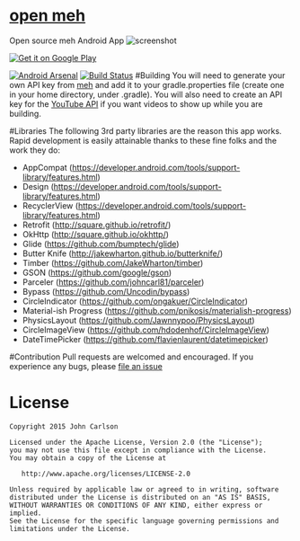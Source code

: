 [open meh](https://github.com/Jawnnypoo/open-meh)
=========

Open source meh Android App
![screenshot](https://github.com/Jawnnypoo/open-meh/raw/master/screenshots/screenshot-1.png)

<a href="https://play.google.com/store/apps/details?id=com.jawnnypoo.openmeh">
  <img alt="Get it on Google Play"
       src="https://developer.android.com/images/brand/en_generic_rgb_wo_60.png" />
</a>

[![Android Arsenal](https://img.shields.io/badge/Android%20Arsenal-Open%20Meh-green.svg?style=flat)](https://android-arsenal.com/details/3/1999) [![Build Status](https://travis-ci.org/Jawnnypoo/open-meh.svg?branch=master)](https://travis-ci.org/Jawnnypoo/open-meh)
#Building
You will need to generate your own API key from [meh](https://meh.com/forum/topics/meh-api) and add it to your gradle.properties file (create one in your home directory, under .gradle). You will also need to create an API key for the [YouTube API](https://developers.google.com/youtube/android/player/) if you want videos to show up while you are building.

#Libraries
The following 3rd party libraries are the reason this app works. Rapid development is easily attainable thanks to these fine folks and the work they do:

- AppCompat (https://developer.android.com/tools/support-library/features.html)
- Design (https://developer.android.com/tools/support-library/features.html)
- RecyclerView (https://developer.android.com/tools/support-library/features.html)
- Retrofit (http://square.github.io/retrofit/)
- OkHttp (http://square.github.io/okhttp/)
- Glide (https://github.com/bumptech/glide)
- Butter Knife (http://jakewharton.github.io/butterknife/)
- Timber (https://github.com/JakeWharton/timber)
- GSON (https://github.com/google/gson)
- Parceler (https://github.com/johncarl81/parceler)
- Bypass (https://github.com/Uncodin/bypass)
- CircleIndicator (https://github.com/ongakuer/CircleIndicator)
- Material-ish Progress (https://github.com/pnikosis/materialish-progress)
- PhysicsLayout (https://github.com/Jawnnypoo/PhysicsLayout)
- CircleImageView (https://github.com/hdodenhof/CircleImageView)
- DateTimePicker (https://github.com/flavienlaurent/datetimepicker)

#Contribution
Pull requests are welcomed and encouraged. If you experience any bugs, please [file an issue](https://github.com/Jawnnypoo/open-meh/issues/new)

License
=======

    Copyright 2015 John Carlson

    Licensed under the Apache License, Version 2.0 (the "License");
    you may not use this file except in compliance with the License.
    You may obtain a copy of the License at

       http://www.apache.org/licenses/LICENSE-2.0

    Unless required by applicable law or agreed to in writing, software
    distributed under the License is distributed on an "AS IS" BASIS,
    WITHOUT WARRANTIES OR CONDITIONS OF ANY KIND, either express or implied.
    See the License for the specific language governing permissions and
    limitations under the License.
